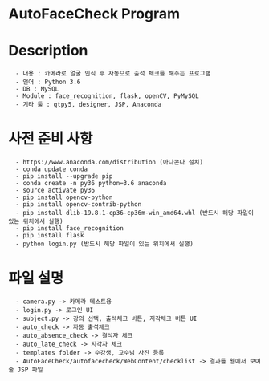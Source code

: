 # AutoFaceCheck Program

# Description
````````````````````````
  - 내용 : 카메라로 얼굴 인식 후 자동으로 출석 체크를 해주는 프로그램
  - 언어 : Python 3.6
  - DB : MySQL
  - Module : face_recognition, flask, openCV, PyMySQL
  - 기타 툴 : qtpy5, designer, JSP, Anaconda
````````````````````````
# 사전 준비 사항
````````````````````````
  - https://www.anaconda.com/distribution (아나콘다 설치)
  - conda update conda
  - pip install --upgrade pip
  - conda create -n py36 python=3.6 anaconda
  - source activate py36
  - pip install opencv-python
  - pip install opencv-contrib-python
  - pip install dlib-19.8.1-cp36-cp36m-win_amd64.whl (반드시 해당 파일이 있는 위치에서 실행)
  - pip install face_recognition
  - pip install flask
  - python login.py (반드시 해당 파일이 있는 위치에서 실행)
````````````````````````

# 파일 설명
````````````````````````
  - camera.py -> 카메라 테스트용
  - login.py -> 로그인 UI
  - subject.py -> 강의 선택, 출석체크 버튼, 지각체크 버튼 UI
  - auto_check -> 자동 출석체크
  - auto_absence_check -> 결석자 체크
  - auto_late_check -> 지각자 체크
  - templates folder -> 수강생, 교수님 사진 등록
  - AutoFaceCheck/autofacecheck/WebContent/checklist -> 결과를 웹에서 보여줄 JSP 파일
````````````````````````
